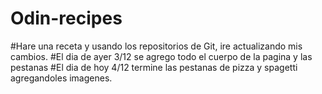 # Odin-recipes
#Hare una receta y usando los repositorios de Git, ire actualizando mis cambios.
#El dia de ayer 3/12 se agrego todo el cuerpo de la pagina y las pestanas
#El dia de hoy 4/12 termine las pestanas de pizza y spagetti agregandoles imagenes. 